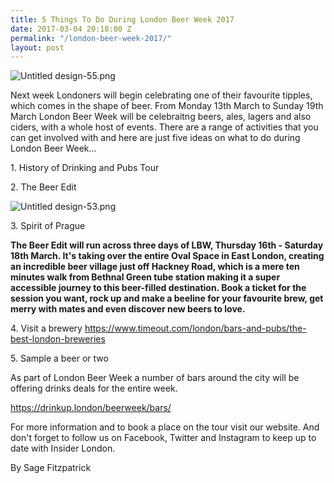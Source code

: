 ```yaml
---
title: 5 Things To Do During London Beer Week 2017
date: 2017-03-04 20:18:00 Z
permalink: "/london-beer-week-2017/"
layout: post
---
```


![Untitled design-55.png](/uploads/Untitled%20design-55.png)

Next week Londoners will begin celebrating one of their favourite tipples, which comes in the shape of beer. From Monday 13th March to Sunday 19th March London Beer Week will be celebraitng beers, ales, lagers and also ciders, with a whole host of events. There are a range of activities that you can get involved with and here are just five ideas on what to do during London Beer Week...

1\. History of Drinking and Pubs Tour

2\. The Beer Edit

![Untitled design-53.png](/uploads/Untitled%20design-53.png)

3\. Spirit of Prague

**The Beer Edit will run across three days of LBW, Thursday 16th - Saturday 18th March. It's taking over the entire Oval Space in East London, creating an incredible beer village just off Hackney Road, which is a mere ten minutes walk from Bethnal Green tube station making it a super accessible journey to this beer-filled destination. Book a ticket for the session you want, rock up and make a beeline for your favourite brew, get merry with mates and even discover new beers to love.**

4\. Visit a brewery https://www.timeout.com/london/bars-and-pubs/the-best-london-breweries

5\. Sample a beer or two

As part of London Beer Week a number of bars around the city will be offering drinks deals for the entire week.

https://drinkup.london/beerweek/bars/

For more information and to book a place on the tour visit our website. And don't forget to follow us on Facebook, Twitter and Instagram to keep up to date with Insider London.

By Sage Fitzpatrick